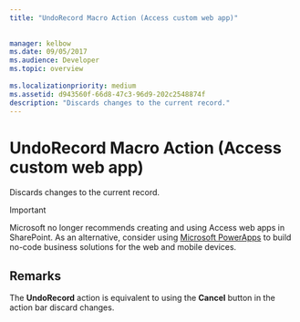 ```yaml
---
title: "UndoRecord Macro Action (Access custom web app)"
 
 
manager: kelbow
ms.date: 09/05/2017
ms.audience: Developer
ms.topic: overview
  
ms.localizationpriority: medium
ms.assetid: d943560f-66d8-47c3-96d9-202c2548874f
description: "Discards changes to the current record."
---
```


# UndoRecord Macro Action (Access custom web app)

Discards changes to the current record.
  
> [!IMPORTANT]
> Microsoft no longer recommends creating and using Access web apps in SharePoint. As an alternative, consider using [Microsoft PowerApps](https://powerapps.microsoft.com/) to build no-code business solutions for the web and mobile devices. 
  
## Remarks

The **UndoRecord** action is equivalent to using the **Cancel** button in the action bar discard changes. 
  

